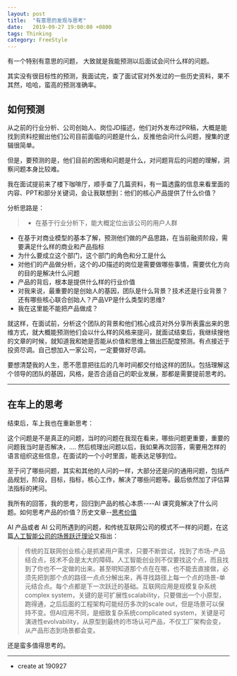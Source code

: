 ```yaml
---
layout: post
title:  "有意思的发现与思考"
date:   2019-09-27 19:00:00 +0800
tags: Thinking
category: FreeStyle
---
```


有一个特别有意思的问题，	大致就是我能预测以后面试会问什么样的问题。

其实没有很目标性的预测，我面试完，查了面试官对外发过的一些历史资料，果不其然，哈哈，蛮高的预测准确率。

## 如何预测

从之前的行业分析、公司创始人、岗位JD描述，他们对外发布过PR稿，大概是能找到资料挖掘出他们公司目前面临的问题是什么，反推他会问什么问题，搜集的逻辑很简单。

但是，要预测的是，他们目前的困境和问题是什么，对问题背后的问题的理解，洞察问题本身比较难。

我在面试提前来了楼下咖啡厅，顺手查了几篇资料，有一篇透露的信息来看里面的内容、PPT和部分关键词，会让我联想到：他们的核心产品提供了什么价值？

分析思路是：

> - 在基于行业分析下，能大概定位出该公司的用户人群
- 在基于对商业模型的基本了解，预测他们做的产品思路，在当前融资阶段，需要满足什么样的商业和产品指标
- 为什么要成立这个部门，这个部门的角色和分工是什么
- 对他们的产品做分析，这个的JD描述的岗位是需要做哪些事情，需要优化方向的目的是解决什么问题
- 产品的背后，根本是提供什么样的行业价值
- 对我来说，最重要的是创始人的基因，团队是什么背景？技术还是行业背景？还有哪些核心联合创始人？产品VP是什么类型的思维?
- 我在这里能不能把产品做成？

就这样，在面试前，分析这个团队的背景和他们核心成员对外分享所表露出来的思维方式，就大概能预测他们会以什么样的风格来提问，就面试结束后，我继续搜他的文章的时候，就知道我和她是否能从价值和思维上做出匹配度预测。有点接近于投资尽调。自己想加入一家公司，一定要做好尽调。

要想清楚我的人生，愿不愿意把往后的几年时间都交付给这样的团队。包括理解这个领导的团队的基因，风格，是否合适自己的职业发展，那都是需要提前思考的。

---

## 在车上的思考

结束后，车上我也在重新思考：

这个问题是不是真正的问题，当时的问题在我现在看来，哪些问题更重要，重要的问题我当时是否解决，.... 然后梳理出问题以后，我如果再次回答，需要用怎样的语言组织这些信息，在面试的一个小时里面，能表达足够到位。


至于问了哪些问题，其实和其他的人问的一样，大部分还是问的通用问题，包括产品规划，阶段，目标，指标，核心工作，解决了哪些问题等。最后依然加了评估算法指标的拷问。

我所有的回答，我的思考，回归到产品的核心本质----AI 课究竟解决了什么问题。如何思考产品的价值？历史文章--[思考价值](http://www.ramywu.com/freestyle/2019/08/20/Thinking-of-AI-Teacher/)

AI 产品或者 AI 公司所遇到的问题，和传统互联网公司的模式不一样的问题，在这篇[人工智能公司的场景跃迁理论](https://mp.weixin.qq.com/s?__biz=MzI1NDE1MDUwOQ==&mid=2650797263&idx=1&sn=c806b6678be01301cce7ba32848ceff6&chksm=f1c2c6cdc6b54fdba33782c89be295ec33b3434c4767f9ec3b97ed03b889354b2c7bd1cec01a&mpshare=1&scene=1&srcid=&sharer_sharetime=1569599848487&sharer_shareid=092713d04f046c2b90a348759521ecd8&key=e457042fa01daf6a519b7cb078d6d2b3c91baa615ae6953429efced7c79bcc58b348ba5df6ee5cac746ac7380a4eb0385d9417ac2dc06a9d983be001bb191e1427d0bb759c1b980f3ad46e40cb3a50d2&ascene=0&uin=OTYyNDg4NjIx&devicetype=iMac+MacBookPro14%2C1+OSX+OSX+10.12.5+build(16F2073)&version=12020810&nettype=WIFI&lang=zh_CN&fontScale=100&pass_ticket=MK4AyMMmOrI7hHhnmQu1YoRUQPRyhBJ0SGaLt%2BvkrKA9YB8Xe2I5K2ejVMZDhyi2)又指出：

> 传统的互联网创业核心是抓紧用户需求，只要不断尝试，找到了市场-产品结合点，技术不会是太大的障碍。人工智能创业则不仅要找这个点，而且找到了你也不一定做的出来。甚至明知道那个点在在哪，也不能去直接做，必须先把到那个点的路径一点点分解出来，再寻找路径上每一个点的场景-单元结合点。每个点都是下一次跃迁的基础。互联网应用是规模复杂系统complex system，关键的是可扩展性scalability，只要做出一个小原型，跑得通，之后后面的工程架构可能经历多次的scale out，但是场景可以保持不变。但AI应用不同，是细致复杂系统complicated system，关键是可演进性evolvability，从原型到最终的市场认可产品，不仅工厂架构会变，从产品形态到场景都会变。

还是蛮多值得思考的。

---

- create at 190927


